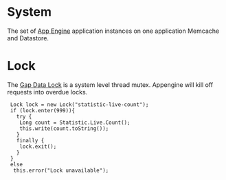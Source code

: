 # System #

The set of [App Engine](http://code.google.com/p/appengine) application instances on one application Memcache and Datastore.

# Lock #

The [Gap Data Lock](http://code.google.com/p/gap-data/source/browse/trunk/src/gap/data/Lock.java) is a system level thread mutex. Appengine will kill off requests into overdue locks.
```
 Lock lock = new Lock("statistic-live-count");
 if (lock.enter(999)){
   try {
    Long count = Statistic.Live.Count();
    this.write(count.toString());
   }
   finally {
    lock.exit();
   }
 }
 else 
  this.error("Lock unavailable");
```
